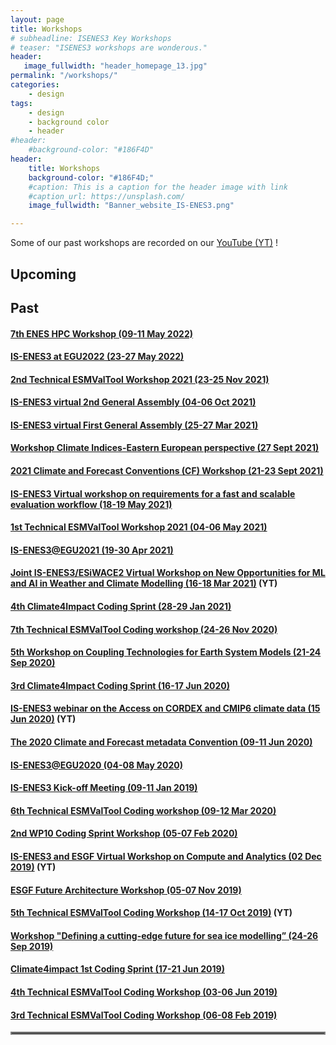 ```yaml
---
layout: page
title: Workshops
# subheadline: ISENES3 Key Workshops
# teaser: "ISENES3 workshops are wonderous."
header:
   image_fullwidth: "header_homepage_13.jpg"
permalink: "/workshops/"
categories:
    - design
tags:
    - design
    - background color
    - header
#header:
    #background-color: "#186F4D"
header:
    title: Workshops
    background-color: "#186F4D;"
    #caption: This is a caption for the header image with link
    #caption_url: https://unsplash.com/
    image_fullwidth: "Banner_website_IS-ENES3.png"

---
```


Some of our past workshops are recorded on our [YouTube (YT)](https://is-enes3.github.io/IS-ENES-Website/lectures-tutorials-webinars/) !

## Upcoming

## Past

#### [7th ENES HPC Workshop (09-11 May 2022)](https://is-enes3.github.io/IS-ENES-Website/workshops-detailed#bsc2022)
#### [IS-ENES3 at EGU2022 (23-27 May 2022)](https://is-enes3.github.io/IS-ENES-Website/workshops-detailed#isenes3-egu2022)
#### [2nd Technical ESMValTool Workshop 2021 (23-25 Nov 2021)](https://is-enes3.github.io/IS-ENES-Website/workshops-detailed#esmv1)
#### [IS-ENES3 virtual 2nd General Assembly (04-06 Oct 2021)](https://is-enes3.github.io/IS-ENES-Website/workshops-detailed#isenes3ga2)
#### [IS-ENES3 virtual First General Assembly (25-27 Mar 2021)](https://is-enes3.github.io/IS-ENES-Website/workshops-detailed#isenes3ga1)
#### [Workshop Climate Indices-Eastern European perspective (27 Sept 2021)](https://is-enes3.github.io/IS-ENES-Website/workshops-detailed#climate-indices)
#### [2021 Climate and Forecast Conventions (CF) Workshop (21-23 Sept 2021)](https://is-enes3.github.io/IS-ENES-Website/workshops-detailed#cf-conventions-2021)
#### [IS-ENES3 Virtual workshop on requirements for a fast and scalable evaluation workflow (18-19 May 2021)](https://is-enes3.github.io/IS-ENES-Website/workshops-detailed#fast-scalable-evaluation)
#### [1st Technical ESMValTool Workshop 2021 (04-06 May 2021)](https://is-enes3.github.io/IS-ENES-Website/workshops-detailed#1stESMValToolWS)
#### [IS-ENES3@EGU2021 (19-30 Apr 2021)](https://is-enes3.github.io/IS-ENES-Website/workshops-detailed#EGU2021)
#### [Joint IS-ENES3/ESiWACE2 Virtual Workshop on New Opportunities for ML and AI in Weather and Climate Modelling (16-18 Mar 2021)](https://is-enes3.github.io/IS-ENES-Website/workshops-detailed#ML-AI-WS) (YT)
#### [4th Climate4Impact Coding Sprint (28-29 Jan 2021)](https://is-enes3.github.io/IS-ENES-Website/workshops-detailed#C4I4th)
#### [7th Technical ESMValTool Coding workshop (24-26 Nov 2020)](https://is-enes3.github.io/IS-ENES-Website/workshops-detailed#7thESMValTool)
#### [5th Workshop on Coupling Technologies for Earth System Models (21-24 Sep 2020)](https://is-enes3.github.io/IS-ENES-Website/workshops-detailed#CW2020)
#### [3rd Climate4Impact Coding Sprint (16-17 Jun 2020)](https://is-enes3.github.io/IS-ENES-Website/workshops-detailed#C4I3th)
#### [IS-ENES3 webinar on the Access on CORDEX and CMIP6 climate data (15 Jun 2020)](https://is-enes3.github.io/IS-ENES-Website/workshops-detailed#cordex-webinar) (YT)
#### [The 2020 Climate and Forecast metadata Convention (09-11 Jun 2020)](https://is-enes3.github.io/IS-ENES-Website/workshops-detailed#CFConvention2020)
#### [IS-ENES3@EGU2020 (04-08 May 2020)](https://is-enes3.github.io/IS-ENES-Website/workshops-detailed#EGU2020)
#### [IS-ENES3 Kick-off Meeting (09-11 Jan 2019)](https://is-enes3.github.io/IS-ENES-Website/workshops-detailed#kickoff)
#### [6th Technical ESMValTool Coding workshop (09-12 Mar 2020)](https://is-enes3.github.io/IS-ENES-Website/workshops-detailed#6thESMValTool)
#### [2nd WP10 Coding Sprint Workshop (05-07 Feb 2020)](https://is-enes3.github.io/IS-ENES-Website/workshops-detailed#2ndWP10Sprint)
#### [IS-ENES3 and ESGF Virtual Workshop on Compute and Analytics (02 Dec 2019)](https://is-enes3.github.io/IS-ENES-Website/workshops-detailed#compute-analytics) (YT)
#### [ESGF Future Architecture Workshop (05-07 Nov 2019)](https://is-enes3.github.io/IS-ENES-Website/workshops-detailed#ESGF-WS)
#### [5th Technical ESMValTool Coding Workshop (14-17 Oct 2019)](https://is-enes3.github.io/IS-ENES-Website/workshops-detailed#ESMValTool-5th-WS) (YT)
#### [Workshop "Defining a cutting-edge future for sea ice modelling” (24-26 Sep 2019)](https://is-enes3.github.io/IS-ENES-Website/workshops-detailed#Sea-ice-WS)
#### [Climate4impact 1st Coding Sprint (17-21 Jun 2019)](https://is-enes3.github.io/IS-ENES-Website/workshops-detailed#C41-1st)
#### [4th Technical ESMValTool Coding Workshop (03-06 Jun 2019)](https://is-enes3.github.io/IS-ENES-Website/workshops-detailed#ESMValTool-4th)
#### [3rd Technical ESMValTool Coding Workshop (06-08 Feb 2019)](https://is-enes3.github.io/IS-ENES-Website/workshops-detailed#ESMValTool-3th)

<hr style="border:2px solid gray">
